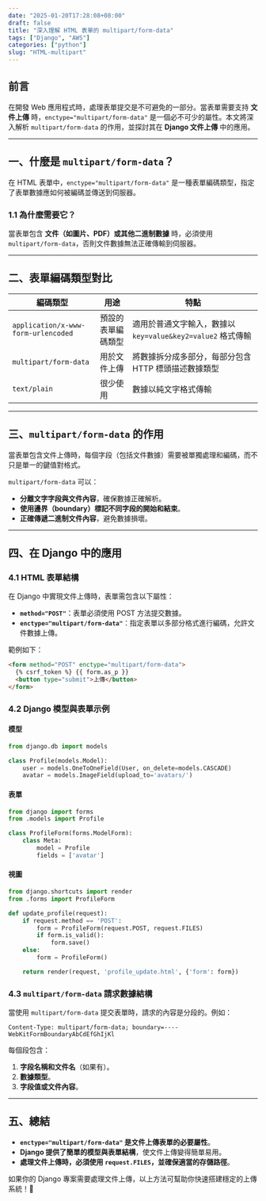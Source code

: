 ```yaml
---
date: "2025-01-20T17:28:08+08:00"
draft: false
title: "深入理解 HTML 表單的 multipart/form-data"
tags: ["Django", "AWS"]
categories: ["python"]
slug: "HTML-multipart"
---
```


## 前言

在開發 Web 應用程式時，處理表單提交是不可避免的一部分。當表單需要支持 **文件上傳** 時，`enctype="multipart/form-data"` 是一個必不可少的屬性。本文將深入解析 `multipart/form-data` 的作用，並探討其在 **Django 文件上傳** 中的應用。

<!--more-->

---

## **一、什麼是 `multipart/form-data`？**

在 HTML 表單中，`enctype="multipart/form-data"` 是一種表單編碼類型，指定了表單數據應如何被編碼並傳送到伺服器。

### **1.1 為什麼需要它？**

當表單包含 **文件（如圖片、PDF）或其他二進制數據** 時，必須使用 `multipart/form-data`，否則文件數據無法正確傳輸到伺服器。

---

## **二、表單編碼類型對比**

| 編碼類型                            | 用途               | 特點                                                        |
| ----------------------------------- | ------------------ | ----------------------------------------------------------- |
| `application/x-www-form-urlencoded` | 預設的表單編碼類型 | 適用於普通文字輸入，數據以 `key=value&key2=value2` 格式傳輸 |
| `multipart/form-data`               | 用於文件上傳       | 將數據拆分成多部分，每部分包含 HTTP 標頭描述數據類型        |
| `text/plain`                        | 很少使用           | 數據以純文字格式傳輸                                        |

---

## **三、`multipart/form-data` 的作用**

當表單包含文件上傳時，每個字段（包括文件數據）需要被單獨處理和編碼，而不只是單一的鍵值對格式。

`multipart/form-data` 可以：

- **分離文字字段與文件內容**，確保數據正確解析。
- **使用邊界（boundary）標記不同字段的開始和結束**。
- **正確傳遞二進制文件內容**，避免數據損壞。

---

## **四、在 Django 中的應用**

### **4.1 HTML 表單結構**

在 Django 中實現文件上傳時，表單需包含以下屬性：

- **`method="POST"`**：表單必須使用 POST 方法提交數據。
- **`enctype="multipart/form-data"`**：指定表單以多部分格式進行編碼，允許文件數據上傳。

範例如下：

```html
<form method="POST" enctype="multipart/form-data">
  {% csrf_token %} {{ form.as_p }}
  <button type="submit">上傳</button>
</form>
```

### **4.2 Django 模型與表單示例**

#### **模型**

```python
from django.db import models

class Profile(models.Model):
    user = models.OneToOneField(User, on_delete=models.CASCADE)
    avatar = models.ImageField(upload_to='avatars/')
```

#### **表單**

```python
from django import forms
from .models import Profile

class ProfileForm(forms.ModelForm):
    class Meta:
        model = Profile
        fields = ['avatar']
```

#### **視圖**

```python
from django.shortcuts import render
from .forms import ProfileForm

def update_profile(request):
    if request.method == 'POST':
        form = ProfileForm(request.POST, request.FILES)
        if form.is_valid():
            form.save()
    else:
        form = ProfileForm()

    return render(request, 'profile_update.html', {'form': form})
```

### **4.3 `multipart/form-data` 請求數據結構**

當使用 `multipart/form-data` 提交表單時，請求的內容是分段的。例如：

```
Content-Type: multipart/form-data; boundary=----WebKitFormBoundaryAbCdEfGhIjKl
```

每個段包含：

1. **字段名稱和文件名**（如果有）。
2. **數據類型**。
3. **字段值或文件內容**。

---

## **五、總結**

- **`enctype="multipart/form-data"` 是文件上傳表單的必要屬性**。
- **Django 提供了簡單的模型與表單結構**，使文件上傳變得簡單易用。
- **處理文件上傳時，必須使用 `request.FILES`，並確保適當的存儲路徑**。

如果你的 Django 專案需要處理文件上傳，以上方法可幫助你快速搭建穩定的上傳系統！🚀
